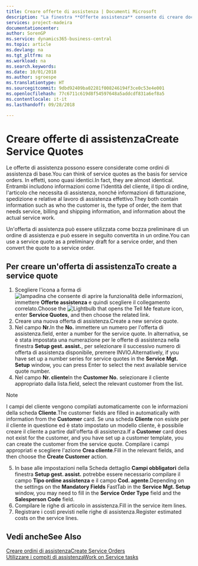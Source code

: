 ```yaml
---
title: Creare offerte di assistenza | Documenti Microsoft
description: "La finestra **Offerte assistenza** consente di creare documenti in cui vengono immesse informazioni relative a un servizio di assistenza, ad esempio riparazione e manutenzione, svolto su articoli in assistenza su richiesta del cliente. Un'offerta di assistenza può essere utilizzata come bozza preliminare di un ordine di assistenza e può essere in seguito convertita in un ordine."
services: project-madeira
documentationcenter: 
author: SorenGP
ms.service: dynamics365-business-central
ms.topic: article
ms.devlang: na
ms.tgt_pltfrm: na
ms.workload: na
ms.search.keywords: 
ms.date: 10/01/2018
ms.author: sgroespe
ms.translationtype: HT
ms.sourcegitcommit: 9dbd92409ba02281f008246194f3ce0c53e4e001
ms.openlocfilehash: 77c6711c619d8f54597648a5addcdf831a6ef8a5
ms.contentlocale: it-it
ms.lasthandoff: 09/28/2018

---
```

# <a name="create-service-quotes"></a><span data-ttu-id="aa0d4-104">Creare offerte di assistenza</span><span class="sxs-lookup"><span data-stu-id="aa0d4-104">Create Service Quotes</span></span>
<span data-ttu-id="aa0d4-105">Le offerte di assistenza possono essere considerate come ordini di assistenza di base.</span><span class="sxs-lookup"><span data-stu-id="aa0d4-105">You can think of service quotes as the basis for service orders.</span></span> <span data-ttu-id="aa0d4-106">In effetti, sono quasi identici.</span><span class="sxs-lookup"><span data-stu-id="aa0d4-106">In fact, they are almost identical.</span></span> <span data-ttu-id="aa0d4-107">Entrambi includono informazioni come l'identità del cliente, il tipo di ordine, l'articolo che necessita di assistenza, nonché informazioni di fatturazione, spedizione e relative al lavoro di assistenza effettivo.</span><span class="sxs-lookup"><span data-stu-id="aa0d4-107">They both contain information such as who the customer is, the type of order, the item that needs service, billing and shipping information, and information about the actual service work.</span></span>
 
<span data-ttu-id="aa0d4-108">Un'offerta di assistenza può essere utilizzata come bozza preliminare di un ordine di assistenza e può essere in seguito convertita in un ordine.</span><span class="sxs-lookup"><span data-stu-id="aa0d4-108">You can use a service quote as a preliminary draft for a service order, and then convert the quote to a service order.</span></span>  
  
## <a name="to-create-a-service-quote"></a><span data-ttu-id="aa0d4-109">Per creare un'offerta di assistenza</span><span class="sxs-lookup"><span data-stu-id="aa0d4-109">To create a service quote</span></span>  
1. <span data-ttu-id="aa0d4-110">Scegliere l'icona a forma di ![lampadina che consente di aprire la funzionalità delle informazioni](media/ui-search/search_small.png "Informazioni sull'operazione che si desidera eseguire"), immettere **Offerte assistenza** e quindi scegliere il collegamento correlato.</span><span class="sxs-lookup"><span data-stu-id="aa0d4-110">Choose the ![Lightbulb that opens the Tell Me feature](media/ui-search/search_small.png "Tell me what you want to do") icon, enter **Service Quotes**, and then choose the related link.</span></span>  
2. <span data-ttu-id="aa0d4-111">Creare una nuova offerta di assistenza.</span><span class="sxs-lookup"><span data-stu-id="aa0d4-111">Create a new service quote.</span></span>  
3. <span data-ttu-id="aa0d4-112">Nel campo **Nr.**</span><span class="sxs-lookup"><span data-stu-id="aa0d4-112">In the **No.**</span></span> <span data-ttu-id="aa0d4-113">immettere un numero per l'offerta di assistenza.</span><span class="sxs-lookup"><span data-stu-id="aa0d4-113">field, enter a number for the service quote.</span></span> <span data-ttu-id="aa0d4-114">In alternativa, se è stata impostata una numerazione per le offerte di assistenza nella finestra **Setup gest. assist.**, per selezionare il successivo numero di offerta di assistenza disponibile, premere INVIO.</span><span class="sxs-lookup"><span data-stu-id="aa0d4-114">Alternatively, if you have set up a number series for service quotes in the **Service Mgt. Setup** window, you can press Enter to select the next available service quote number.</span></span>  
4. <span data-ttu-id="aa0d4-115">Nel campo **Nr. cliente**</span><span class="sxs-lookup"><span data-stu-id="aa0d4-115">In the **Customer No.**</span></span>  <span data-ttu-id="aa0d4-116">selezionare il cliente appropriato dalla lista.</span><span class="sxs-lookup"><span data-stu-id="aa0d4-116">field, select the relevant customer from the list.</span></span>  

  > [!Note]  
  >  <span data-ttu-id="aa0d4-117">I campi del cliente vengono compilati automaticamente con le informazioni della scheda **Cliente**.</span><span class="sxs-lookup"><span data-stu-id="aa0d4-117">The customer fields are filled in automatically with information from the **Customer** card.</span></span> <span data-ttu-id="aa0d4-118">Se una scheda **Cliente** non esiste per il cliente in questione ed è stato impostato un modello cliente, è possibile creare il cliente a partire dall'offerta di assistenza.</span><span class="sxs-lookup"><span data-stu-id="aa0d4-118">If a **Customer** card does not exist for the customer, and you have set up a customer template, you can create the customer from the service quote.</span></span> <span data-ttu-id="aa0d4-119">Compilare i campi appropriati e scegliere l'azione **Crea cliente**.</span><span class="sxs-lookup"><span data-stu-id="aa0d4-119">Fill in the relevant fields, and then choose the **Create Customer** action.</span></span>  
  
5. <span data-ttu-id="aa0d4-120">In base alle impostazioni nella Scheda dettaglio **Campi obbligatori** della finestra **Setup gest. assist.** potrebbe essere necessario compilare il campo **Tipo ordine assistenza** e il campo **Cod. agente**.</span><span class="sxs-lookup"><span data-stu-id="aa0d4-120">Depending on the settings on the **Mandatory Fields** FastTab in the **Service Mgt. Setup** window, you may need to fill in the **Service Order Type** field and the **Salesperson Code** field.</span></span>  
6. <span data-ttu-id="aa0d4-121">Compilare le righe di articolo in assistenza.</span><span class="sxs-lookup"><span data-stu-id="aa0d4-121">Fill in the service item lines.</span></span>  
7. <span data-ttu-id="aa0d4-122">Registrare i costi previsti nelle righe di assistenza.</span><span class="sxs-lookup"><span data-stu-id="aa0d4-122">Register estimated costs on the service lines.</span></span>  
  
## <a name="see-also"></a><span data-ttu-id="aa0d4-123">Vedi anche</span><span class="sxs-lookup"><span data-stu-id="aa0d4-123">See Also</span></span>  
[<span data-ttu-id="aa0d4-124">Creare ordini di assistenza</span><span class="sxs-lookup"><span data-stu-id="aa0d4-124">Create Service Orders</span></span>](service-how-to-create-service-orders.md)  
[<span data-ttu-id="aa0d4-125">Utilizzare i compiti di assistenza</span><span class="sxs-lookup"><span data-stu-id="aa0d4-125">Work on Service tasks</span></span>](service-how-to-work-on-service-tasks.md)  

 
